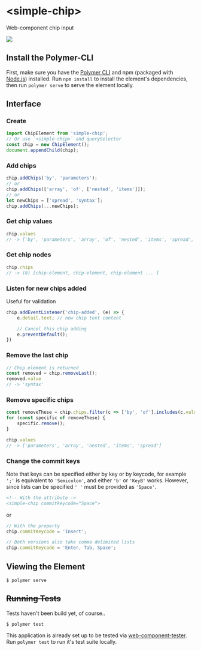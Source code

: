 # \<simple-chip\>

Web-component chip input

![](https://imgur.com/LXyfRqW.jpg)

## Install the Polymer-CLI

First, make sure you have the [Polymer CLI](https://www.npmjs.com/package/polymer-cli) and npm (packaged with [Node.js](https://nodejs.org)) installed. Run `npm install` to install the element's dependencies, then run `polymer serve` to serve the element locally.

## Interface

### Create 
```js
import ChipElement from 'simple-chip';
// Or use `<simple-chip>` and querySelector
const chip = new ChipElement();
document.appendChild(chip);
```

### Add chips
```js 
chip.addChips('by', 'parameters');
// or 
chip.addChips(['array', 'of', ['nested', 'items']]);
// or
let newChips = ['spread', 'syntax'];
chip.addChips(...newChips);
```

### Get chip values
```js
chip.values
// -> ['by', 'parameters', 'array', 'of', 'nested', 'items', 'spread', 'syntax']
```

### Get chip nodes
```js
chip.chips
// -> (8) [chip-element, chip-element, chip-element ... ]
```

### Listen for new chips added
Useful for validation
```js
chip.addEventListener('chip-added', (e) => {
    e.detail.text; // new chip text content

    // Cancel this chip adding
    e.preventDefault();
})
```

### Remove the last chip
```js
// Chip element is returned
const removed = chip.removeLast();
removed.value
// -> 'syntax'
```

### Remove specific chips
```js
const removeThese = chip.chips.filter(c => ['by', 'of'].includes(c.value));
for (const specific of removeThese) {
    specific.remove();
}

chip.values
// -> ['parameters', 'array', 'nested', 'items', 'spread']
```

### Change the commit keys
Note that keys can be specified either by key or by keycode, for example `';'` is equivalent to `'Semicolon'`, and either `'b'` or `'KeyB'` works. However, since lists can be specified `' '` must be provided as `'Space'`.
```html
<!-- With the attribute ->
<simple-chip commitkeycode="Space">
```
or 
```js
// With the property
chip.commitKeycode = 'Insert';

// Both versions also take comma delimited lists
chip.commitKeycode = 'Enter, Tab, Space';
```

## Viewing the Element

```
$ polymer serve
```

## ~~Running Tests~~

Tests haven't been build yet, of course.. 

```
$ polymer test
```

This application is already set up to be tested via [web-component-tester](https://github.com/Polymer/web-component-tester). Run `polymer test` to run it's test suite locally.
